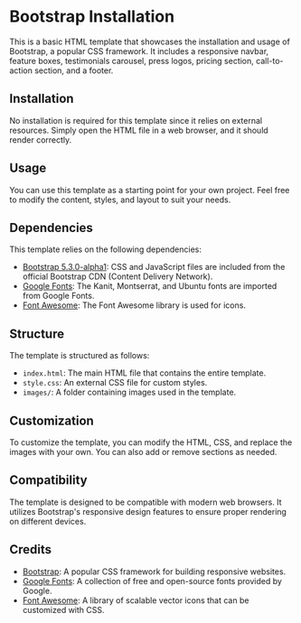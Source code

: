 # Bootstrap Installation

This is a basic HTML template that showcases the installation and usage of Bootstrap, a popular CSS framework. It includes a responsive navbar, feature boxes, testimonials carousel, press logos, pricing section, call-to-action section, and a footer.

## Installation

No installation is required for this template since it relies on external resources. Simply open the HTML file in a web browser, and it should render correctly.

## Usage

You can use this template as a starting point for your own project. Feel free to modify the content, styles, and layout to suit your needs.

## Dependencies

This template relies on the following dependencies:

- [Bootstrap 5.3.0-alpha1](https://getbootstrap.com/docs/5.3/getting-started/introduction/): CSS and JavaScript files are included from the official Bootstrap CDN (Content Delivery Network).
- [Google Fonts](https://fonts.google.com/): The Kanit, Montserrat, and Ubuntu fonts are imported from Google Fonts.
- [Font Awesome](https://fontawesome.com/): The Font Awesome library is used for icons.

## Structure

The template is structured as follows:

- `index.html`: The main HTML file that contains the entire template.
- `style.css`: An external CSS file for custom styles.
- `images/`: A folder containing images used in the template.

## Customization

To customize the template, you can modify the HTML, CSS, and replace the images with your own. You can also add or remove sections as needed.

## Compatibility

The template is designed to be compatible with modern web browsers. It utilizes Bootstrap's responsive design features to ensure proper rendering on different devices.

## Credits

- [Bootstrap](https://getbootstrap.com/): A popular CSS framework for building responsive websites.
- [Google Fonts](https://fonts.google.com/): A collection of free and open-source fonts provided by Google.
- [Font Awesome](https://fontawesome.com/): A library of scalable vector icons that can be customized with CSS.


